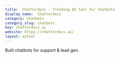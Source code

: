 ```yaml
---
title:  Chatterdocs - Trending AI tool for Chatbots
display_name:  Chatterdocs
category: Chatbots
category_slug: chatbots
key: chatterdocs_ai
website: https://chatterdocs.ai/
layout: aitool
---
```


Built chatbots for support & lead gen.
